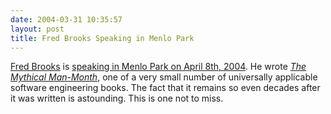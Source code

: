 ```yaml
---
date: 2004-03-31 10:35:57
layout: post
title: Fred Brooks Speaking in Menlo Park
---
```


[Fred Brooks](http://www.cs.unc.edu/~brooks/) is [speaking in Menlo Park on April 8th, 2004](http://www.sdforum.org/SDForum/Templates/CalendarEvent.aspx?CID=1373&mo=4&yr=2004). He wrote [_The Mythical Man-Month_](http://slashdot.org/books/980805/1148235.shtml), one of a very small number of universally applicable software engineering books. The fact that it remains so even decades after it was written is astounding. This is one not to miss.
